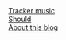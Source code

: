 <div class="sidelinks">
  <a href="/blog/tracker_music/">Tracker music</a><br>
  <a href="/blog/should/">Should</a><br>
  <a href="/blog/thisblog/">About this blog</a><br>
</div>

